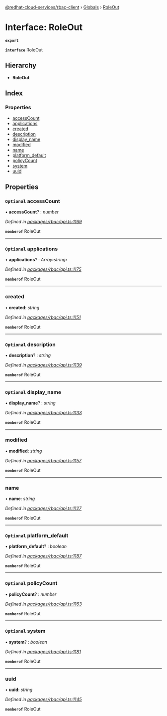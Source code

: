 [@redhat-cloud-services/rbac-client](../README.md) › [Globals](../globals.md) › [RoleOut](roleout.md)

# Interface: RoleOut

**`export`** 

**`interface`** RoleOut

## Hierarchy

* **RoleOut**

## Index

### Properties

* [accessCount](roleout.md#optional-accesscount)
* [applications](roleout.md#optional-applications)
* [created](roleout.md#created)
* [description](roleout.md#optional-description)
* [display_name](roleout.md#optional-display_name)
* [modified](roleout.md#modified)
* [name](roleout.md#name)
* [platform_default](roleout.md#optional-platform_default)
* [policyCount](roleout.md#optional-policycount)
* [system](roleout.md#optional-system)
* [uuid](roleout.md#uuid)

## Properties

### `Optional` accessCount

• **accessCount**? : *number*

*Defined in [packages/rbac/api.ts:1169](https://github.com/RedHatInsights/javascript-clients/blob/master/packages/rbac/api.ts#L1169)*

**`memberof`** RoleOut

___

### `Optional` applications

• **applications**? : *Array‹string›*

*Defined in [packages/rbac/api.ts:1175](https://github.com/RedHatInsights/javascript-clients/blob/master/packages/rbac/api.ts#L1175)*

**`memberof`** RoleOut

___

###  created

• **created**: *string*

*Defined in [packages/rbac/api.ts:1151](https://github.com/RedHatInsights/javascript-clients/blob/master/packages/rbac/api.ts#L1151)*

**`memberof`** RoleOut

___

### `Optional` description

• **description**? : *string*

*Defined in [packages/rbac/api.ts:1139](https://github.com/RedHatInsights/javascript-clients/blob/master/packages/rbac/api.ts#L1139)*

**`memberof`** RoleOut

___

### `Optional` display_name

• **display_name**? : *string*

*Defined in [packages/rbac/api.ts:1133](https://github.com/RedHatInsights/javascript-clients/blob/master/packages/rbac/api.ts#L1133)*

**`memberof`** RoleOut

___

###  modified

• **modified**: *string*

*Defined in [packages/rbac/api.ts:1157](https://github.com/RedHatInsights/javascript-clients/blob/master/packages/rbac/api.ts#L1157)*

**`memberof`** RoleOut

___

###  name

• **name**: *string*

*Defined in [packages/rbac/api.ts:1127](https://github.com/RedHatInsights/javascript-clients/blob/master/packages/rbac/api.ts#L1127)*

**`memberof`** RoleOut

___

### `Optional` platform_default

• **platform_default**? : *boolean*

*Defined in [packages/rbac/api.ts:1187](https://github.com/RedHatInsights/javascript-clients/blob/master/packages/rbac/api.ts#L1187)*

**`memberof`** RoleOut

___

### `Optional` policyCount

• **policyCount**? : *number*

*Defined in [packages/rbac/api.ts:1163](https://github.com/RedHatInsights/javascript-clients/blob/master/packages/rbac/api.ts#L1163)*

**`memberof`** RoleOut

___

### `Optional` system

• **system**? : *boolean*

*Defined in [packages/rbac/api.ts:1181](https://github.com/RedHatInsights/javascript-clients/blob/master/packages/rbac/api.ts#L1181)*

**`memberof`** RoleOut

___

###  uuid

• **uuid**: *string*

*Defined in [packages/rbac/api.ts:1145](https://github.com/RedHatInsights/javascript-clients/blob/master/packages/rbac/api.ts#L1145)*

**`memberof`** RoleOut
